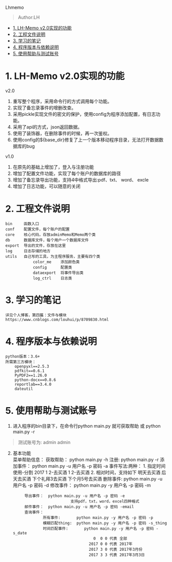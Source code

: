 
 Lhmemo

> Author:LH

<!-- TOC -->

- [1. LH-Memo v2.0实现的功能](#1-lh-memo-v20实现的功能)
- [2. 工程文件说明](#2-工程文件说明)
- [3. 学习的笔记](#3-学习的笔记)
- [4. 程序版本与依赖说明](#4-程序版本与依赖说明)
- [5. 使用帮助与测试账号](#5-使用帮助与测试账号)

<!-- /TOC -->

# 1. LH-Memo v2.0实现的功能
v2.0  
1. 重写整个程序，采用命令行的方式调用每个功能。
2. 实现了备忘录事件的增删改查。
3. 采用pickle实现文件的密文的保护，使用config为程序添加配置，有日志功能。
4. 采用了api的方式，json返回数据。
5. 使用了装饰器，在删除事件的时候，再一次鉴权。
6. 使用config的${base_dir}修复了上一个版本移动程序目录，无法打开数据数据库的bug

v1.0  
1. 在原先的基础上增加了，登入与注册功能
2. 增加了配置文件功能，实现了每个账户的数据库的路径
3. 增加了备忘录导出功能，支持4中格式导出:pdf、txt、 word、 excle
4. 增加了日志功能，可以随意的关闭


# 2. 工程文件说明
    bin     函数入口
    conf    配置文件，每个账户的配置
    core    核心代码，存放adminMemo和Memo两个类
    db      数据库文件，每个用户一个数据库文件
    export  导出的文件，存放在这里
    log     日志存储的地方
    utils   自己写的工具，为主程序服务，主要有四个类
                color_me    添加颜色类
                config      配置类
                dataexport  将事件导出类
                log_ctrl    日志类

# 3. 学习的笔记
    详见个人博客，第四篇：文件与模块
    https://www.cnblogs.com/louhui/p/8709830.html

# 4. 程序版本与依赖说明
    python版本：3.6+
    所需第三方模块：
        openpyxl==2.5.3
        pdfkit==0.6.1
        PyPDF2==1.26.0
        python-docx==0.8.6
        reportlab==3.4.0
        dateutil

# 5. 使用帮助与测试账号

1. 进入程序的bin目录下，在命令行python main.py 就可获取帮助 或 python main.py -r
> 测试账号为: admin admin
2. 基本功能  
                        菜单帮助信息：
            获取帮助：  python main.py -h
            注册:       python main.py -r
            添加事件：  python main.py -u 用户名 -p 密码 -a
                        事件写法:两种：
                            1. 指定时间使用-分割
                                    2017 1 2-去买酒
                                    1 2-去买酒
                            2. 相对时间，支持如下
                                明天去买酒
                                后天去买酒
                                下个礼拜3去买酒
                                下个月5号去买酒
            删除事件:   python main.py -u 用户名 -p 密码 -d
            修改事件：  python main.py -y 用户名 -p 密码 -m
            
            导出事件：  python main.py -u 用户名 -p 密码 -e
                                支持pdf，txt，word，excel四种格式
            邮件事件：  python main.py -u 用户名 -p 密码 -email
            查询事件：  
                    所有事件:       python main.py -y 用户名 -p 密码 -p
                    模糊匹配thing:  python main.py -y 用户名 -p 密码 -s_thing
                    时间匹配事件:       python main.py -y 用户名 -p 密码 -s_date
                                          0  0 0 代表 全部
                                        2017 0 0 代表 2017年
                                        2017 3 0 代表 2017年3月份
                                        2017 3 3 代表 2017年3月3日